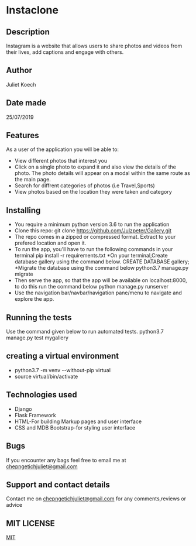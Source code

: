 # Instaclone

## Description
Instagram is a website that allows users to share photos and videos from their lives, add captions and engage with others.

## Author
Juliet Koech


## Date made
25/07/2019

## Features
As a user of the application you will be able to:

* View different photos that interest you 
* Click on a single photo to expand it and also view the details of the photo. The photo details will appear on a modal within the same route as the main page.
* Search for diffrent categories of photos (i.e Travel,Sports)
* View photos based on the location they were taken and category

##  Installing
* You require a minimum python version 3.6 to run the application
* Clone this repo: git clone https://github.com/Julzpeter/Gallery.git
* The repo comes in a zipped or compressed format. Extract to your prefered location and open it.
* To run the app, you'll have to run the following commands in your terminal pip install -r requirements.txt
*On your terminal,Create database gallery using the command below. CREATE DATABASE gallery;
*Migrate the database using the command below python3.7 manage.py migrate
* Then serve the app, so that the app will be available on localhost:8000, to do this run the command below python manage.py runserver
* Use the navigation bar/navbar/navigation pane/menu to navigate and explore the app.

## Running the tests
Use the command given below to run automated tests. python3.7 manage.py test mygallery


## creating a virtual environment
* python3.7 -m venv --without-pip virtual
* source virtual/bin/activate


## Technologies used
* Django
* Flask Framework
* HTML-For building Markup pages and user interface
* CSS and MDB Bootstrap-for styling user interface

## Bugs
If you encounter any bags feel free to email me at chepngetichjuliet@gmail.com

## Support and contact details
Contact me on chepngetichjuliet@gmail.com for any comments,reviews or advice

## MIT LICENSE
[MIT](https://github.com/Julzpeter/Gallery/blob/master/LICENSE)